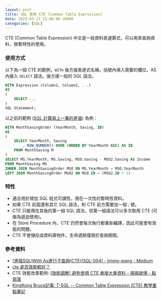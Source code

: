 ```yaml
---
layout: post
title: SQL 使用 CTE (Common Table Expression)
date: 2023-03-13 12:00:00 +0800
categories: [SQL]
---
```


CTE (Common Table Expression) 中文是一般資料表運算式，可以用來查詢資料，做暫時性的使用。

### 使用方式

以下為一個 CTE 的範例，`WITH` 後方接表達式名稱，括號內填入需要的欄位，AS 內接入 `SELECT` 語法。後方接一般的 SQL 語法。

``` sql
WITH Expression (Column1, Column2, ...)
AS
(
    SELECT ...
)
SQL Statement;
```

以之前的範例 ([SQL 計算與上一筆的差值](/SQL_Diff_With_Last_Record/)) 為例：

``` sql
WITH MonthSavingOrder (YearMonth, Saving, ID)
AS
(
    SELECT YearMonth, Saving
        , ROW_NUMBER() OVER (ORDER BY YearMonth ASC) AS ID 
    FROM MonthSaving M
)
SELECT MS.YearMonth, MS.Saving, MSO.Saving - MSO2.Saving AS Income
FROM MonthSaving MS
INNER JOIN MonthSavingOrder MSO ON MS.YearMonth = MSO.YearMonth
LEFT JOIN MonthSavingOrder MSO2 ON MSO.ID = (MSO2.ID + 1)
```

### 特性

- 適合用於增加 SQL 程式可讀性，用在一次性的暫時性資料。
- 如果 CTE 前面還有其它 SQL 語法，則 CTE 前方需要加一個 ; 號。
- CTE 只能用在其後的第一組 SQL 語法，但第一組語法可以多次取用 CTE (可做為遞迴使用)。
- 在 Store Procedure 內，CTE 仍然會每次執行都重新編譯，因此可能會有效能的問題。
- CTE 不會儲存成資料庫物件，生命週期僅限於查詢期間。

### 參考資料

- [[進階SQL]With As進行子查詢(CTE)[SQL-004] - jimmy-wang - Medium](https://medium.com/jimmy-wang/e045147f0317)
- [cte 是否效能較好？](https://social.technet.microsoft.com/Forums/zh-TW/6e4a7765-ab2d-4525-b9b6-59671a553a5d/cte-?forum=sqlservermanagementzhcht)
- CTE 效能改善範例: [[效能調教] 避免使用 CTE 串接大量資料 - 搞搞就懂 - 點部落](https://dotblogs.com.tw/wasichris/2017/06/30/121505)
- [KingKong Bruce記事: T-SQL -- Common Table Expression (CTE) 教學重點筆記](https://blog.kkbruce.net/2011/01/t-sql-common-table-expression-cte.html#.WTMIFWh95OT)